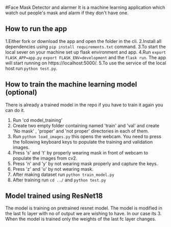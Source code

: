 #Face Mask Detector and alarmer
It is a machine learning application which watch out people's mask and alarm if they don't have one. 

## How to run the app

1.Either fork or download the app and open the folder in the cli.
2.Install all dependencies using `pip install requirements.txt` command.
3.To start the local sever on your machine set up flask environment and app.
4.Run `export FLASK_APP=app.py` `export FLASK_ENV=development` and the `flask run`. The app will start running on https://localhost:5000/.
5.To use the service of the local host run `python test.py`.

## How to train the machine learning model (optional)

There is already a trained model in the repo if you have to train it again you can do it.
1. Run 'cd model_training'
2. Create two empty folder containing named 'train' and 'val' and create 'No mask' , 'proper' and 'not proper' directories in each of them.
3. Run `python load_images.py` this opens the webcam. You need to press the following keyboard keys to populate the training and validation images.
4. Press 's' and 't' by properly wearing mask in front of webcam to populate the images from cv2.
5. Press 'n' and 'y' by not wearing mask properly and capture the keys.
6. Press 'z' and 'u' by not wearing mask.
7. After making dataset run `python train_model.py`
8. After training run `cd ../` and `python test.py`

## Model trained using ResNet18

The model is training on pretrained resnet model. The model is modified in the last fc layer with no of output we are wishing to have. In our case its 3. When the model is trained only the weights of the last fc layer changes.
